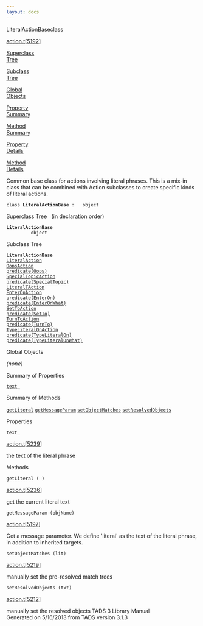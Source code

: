 ```yaml
---
layout: docs
---
```

<span class="title">LiteralActionBase</span><span class="type">class</span>

[action.t](../file/action.t.html)\[[5192](../source/action.t.html#5192)\]

[Superclass  
Tree](#_SuperClassTree_)

[Subclass  
Tree](#_SubClassTree_)

[Global  
Objects](#_ObjectSummary_)

[Property  
Summary](#_PropSummary_)

[Method  
Summary](#_MethodSummary_)

[Property  
Details](#_Properties_)

[Method  
Details](#_Methods_)



Common base class for actions involving literal phrases. This is a
mix-in class that can be combined with Action subclasses to create
specific kinds of literal actions.

`class `**`LiteralActionBase`**` :   object`



<span id="_SuperClassTree_"></span>



<span class="hdln">Superclass Tree</span>   (in declaration order)



**`LiteralActionBase`**  
`         object`  
<span id="_SubClassTree_"></span>



<span class="hdln">Subclass Tree</span>  



**`LiteralActionBase`**  
[`LiteralAction`](../object/LiteralAction.html)  
[`OopsAction`](../object/OopsAction.html)  
[`predicate(Oops)`](../object/predicate(Oops).html)  
[`SpecialTopicAction`](../object/SpecialTopicAction.html)  
[`predicate(SpecialTopic)`](../object/predicate(SpecialTopic).html)  
[`LiteralTAction`](../object/LiteralTAction.html)  
[`EnterOnAction`](../object/EnterOnAction.html)  
[`predicate(EnterOn)`](../object/predicate(EnterOn).html)  
[`predicate(EnterOnWhat)`](../object/predicate(EnterOnWhat).html)  
[`SetToAction`](../object/SetToAction.html)  
[`predicate(SetTo)`](../object/predicate(SetTo).html)  
[`TurnToAction`](../object/TurnToAction.html)  
[`predicate(TurnTo)`](../object/predicate(TurnTo).html)  
[`TypeLiteralOnAction`](../object/TypeLiteralOnAction.html)  
[`predicate(TypeLiteralOn)`](../object/predicate(TypeLiteralOn).html)  
[`predicate(TypeLiteralOnWhat)`](../object/predicate(TypeLiteralOnWhat).html)  
<span id="_ObjectSummary_"></span>



<span class="hdln">Global Objects</span>  



*(none)* <span id="_PropSummary_"></span>



<span class="hdln">Summary of Properties</span>  



[`text_`](#text_)

<span id="_MethodSummary_"></span>



<span class="hdln">Summary of Methods</span>  



[`getLiteral`](#getLiteral) [`getMessageParam`](#getMessageParam) [`setObjectMatches`](#setObjectMatches) [`setResolvedObjects`](#setResolvedObjects)

<span id="_Properties_"></span>



<span class="hdln">Properties</span>  



<span id="text_"></span>

`text_`

[action.t](../file/action.t.html)\[[5239](../source/action.t.html#5239)\]



the text of the literal phrase



<span id="_Methods_"></span>



<span class="hdln">Methods</span>  



<span id="getLiteral"></span>

`getLiteral ( )`

[action.t](../file/action.t.html)\[[5236](../source/action.t.html#5236)\]



get the current literal text



<span id="getMessageParam"></span>

`getMessageParam (objName)`

[action.t](../file/action.t.html)\[[5197](../source/action.t.html#5197)\]



Get a message parameter. We define 'literal' as the text of the literal
phrase, in addition to inherited targets.



<span id="setObjectMatches"></span>

`setObjectMatches (lit)`

[action.t](../file/action.t.html)\[[5219](../source/action.t.html#5219)\]



manually set the pre-resolved match trees



<span id="setResolvedObjects"></span>

`setResolvedObjects (txt)`

[action.t](../file/action.t.html)\[[5212](../source/action.t.html#5212)\]



manually set the resolved objects
TADS 3 Library Manual  
Generated on 5/16/2013 from TADS version 3.1.3


